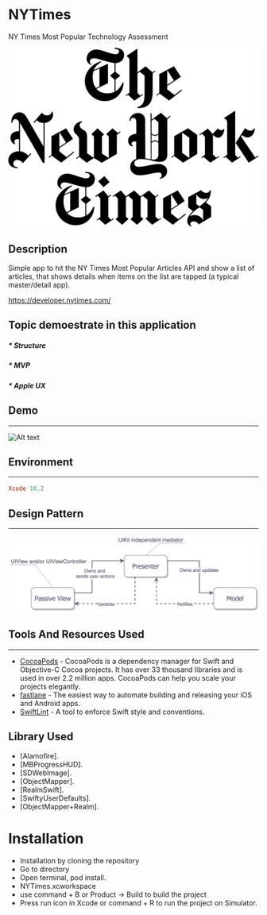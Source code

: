 

# NYTimes
NY Times Most Popular Technology Assessment 

<p align="center">
  <img src ="https://github.com/amrangry/NYTimes/blob/master/project-logo-png.png?raw=true"/>
</p>


## Description
Simple app to hit the NY Times Most Popular Articles API and show a list of articles, that shows details when items on the list are tapped (a typical master/detail app).

https://developer.nytimes.com/

Topic demoestrate in this application
---
##### * Structure
##### * MVP
##### * Apple UX
##  Demo
---

![Alt text](https://github.com/EEissa/NYTimes/blob/master/demo.gif?raw=true "sample")


## Environment
---
```ruby
Xcode 10.2
```

## Design Pattern
---
<p align="center">
  <img src ="https://github.com/EEissa/NYTimes/blob/master/MVP.png?raw=true"/>
</p>

## Tools And Resources Used
---
- [CocoaPods](https://cocoapods.org/) - CocoaPods is a dependency manager for Swift and Objective-C Cocoa projects. It has over 33 thousand libraries and is used in over 2.2 million apps. CocoaPods can help you scale your projects elegantly.
- [fastlane](https://docs.fastlane.tools/) - The easiest way to automate building and releasing your iOS and Android apps.
- [SwiftLint](https://github.com/realm/SwiftLint) - A tool to enforce Swift style and conventions.

## Library Used
- [Alamofire].
- [MBProgressHUD].
- [SDWebImage].
- [ObjectMapper].
- [RealmSwift].
- [SwiftyUserDefaults].
- [ObjectMapper+Realm].


# Installation
* Installation by cloning the repository
* Go to directory
* Open terminal, pod install.
* NYTimes.xcworkspace
* use command + B or Product -> Build to build the project
* Press run icon in Xcode or command + R to run the project on Simulator.



